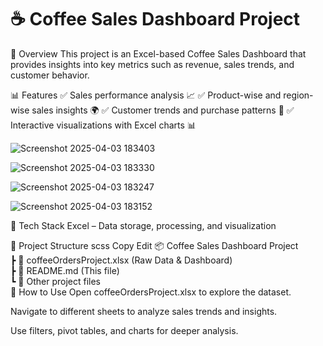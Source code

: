 
# ☕ Coffee Sales Dashboard Project
📌 Overview
This project is an Excel-based Coffee Sales Dashboard that provides insights into key metrics such as revenue, sales trends, and customer behavior.

📊 Features
✅ Sales performance analysis 📈
✅ Product-wise and region-wise sales insights 🌍
✅ Customer trends and purchase patterns 🛒
✅ Interactive visualizations with Excel charts 📊

![Screenshot 2025-04-03 183403](https://github.com/user-attachments/assets/7bc594e6-d3e0-4255-88e6-a2a1d9757149)

![Screenshot 2025-04-03 183330](https://github.com/user-attachments/assets/4f3b39ae-bdb9-4452-a5a4-9d7d2c37dba3)

![Screenshot 2025-04-03 183247](https://github.com/user-attachments/assets/78c2f2b5-a863-4ce4-b9be-3ddf9ea1ae45)

![Screenshot 2025-04-03 183152](https://github.com/user-attachments/assets/24ed3b53-2105-4347-99c7-3fd09cbd7793)

🔧 Tech Stack
Excel – Data storage, processing, and visualization

📂 Project Structure
scss
Copy
Edit
📦 Coffee Sales Dashboard Project  
 ┣ 📜 coffeeOrdersProject.xlsx (Raw Data & Dashboard)  
 ┣ 📄 README.md (This file)  
 ┗ 📁 Other project files  
🚀 How to Use
Open coffeeOrdersProject.xlsx to explore the dataset.

Navigate to different sheets to analyze sales trends and insights.

Use filters, pivot tables, and charts for deeper analysis.

